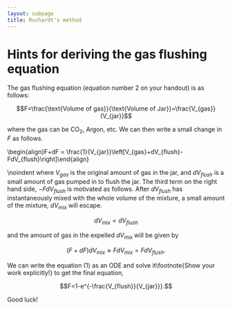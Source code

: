 ```yaml
---
layout: subpage
title: Ruchardt's method
---
```


Hints for deriving the gas flushing equation
============================================

The gas flushing equation (equation number 2 on your handout) is as follows:

$$F=\frac{\text{Volume of gas}}{\text{Volume of Jar}}=\frac{V_{gas}}{V_{jar}}$$

where the gas can be CO$_{2}$, Argon, etc. We can then write a small change in $F$ as follows.

\begin{align}F+dF = \frac{1}{V_{jar}}\left[V_{gas}+dV_{flush}-FdV_{flush}\right]\end{align}

\noindent where $V_{gas}$ is the original amount of gas in the jar, and $dV_{flush}$ is a small amount of gas pumped in to flush the jar. The third term on the right hand side, $-FdV_{flush}$ is motivated as follows. After $dV_{flush}$ has instantaneously mixed with the whole volume of the mixture, a small amount of the mixture, $dV_{mix}$ will escape. 

$$dV_{mix}=dV_{flush}$$ 

and the amount of gas in the expelled $dV_{mix}$ will be given by 

$$(F+dF)dV_{mix}\approx FdV_{mix}=FdV_{flush}.$$ 

We can write the equation (1) as an ODE and solve it\footnote{Show your work explicitly!} to get the final equation, 

$$F=1-e^{-\frac{V_{flush}}{V_{jar}}}.$$ 

Good luck!


